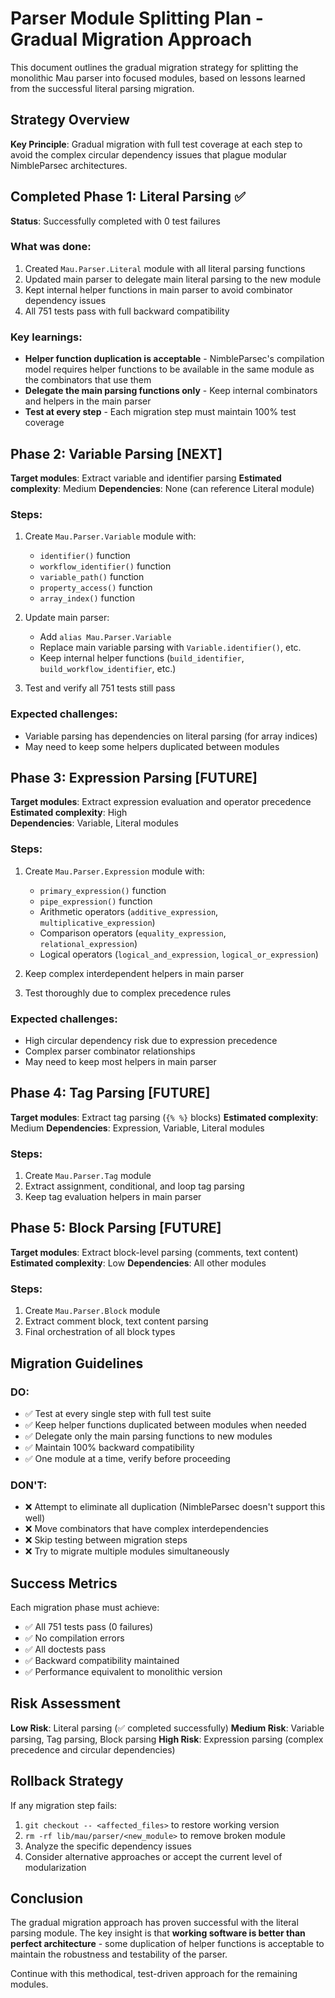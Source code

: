 # Parser Module Splitting Plan - Gradual Migration Approach

This document outlines the gradual migration strategy for splitting the monolithic Mau parser into focused modules, based on lessons learned from the successful literal parsing migration.

## Strategy Overview

**Key Principle**: Gradual migration with full test coverage at each step to avoid the complex circular dependency issues that plague modular NimbleParsec architectures.

## Completed Phase 1: Literal Parsing ✅

**Status**: Successfully completed with 0 test failures

### What was done:
1. Created `Mau.Parser.Literal` module with all literal parsing functions
2. Updated main parser to delegate main literal parsing to the new module  
3. Kept internal helper functions in main parser to avoid combinator dependency issues
4. All 751 tests pass with full backward compatibility

### Key learnings:
- **Helper function duplication is acceptable** - NimbleParsec's compilation model requires helper functions to be available in the same module as the combinators that use them
- **Delegate the main parsing functions only** - Keep internal combinators and helpers in the main parser
- **Test at every step** - Each migration step must maintain 100% test coverage

## Phase 2: Variable Parsing [NEXT]

**Target modules**: Extract variable and identifier parsing
**Estimated complexity**: Medium
**Dependencies**: None (can reference Literal module)

### Steps:
1. Create `Mau.Parser.Variable` module with:
   - `identifier()` function
   - `workflow_identifier()` function  
   - `variable_path()` function
   - `property_access()` function
   - `array_index()` function

2. Update main parser:
   - Add `alias Mau.Parser.Variable`
   - Replace main variable parsing with `Variable.identifier()`, etc.
   - Keep internal helper functions (`build_identifier`, `build_workflow_identifier`, etc.)

3. Test and verify all 751 tests still pass

### Expected challenges:
- Variable parsing has dependencies on literal parsing (for array indices)
- May need to keep some helpers duplicated between modules

## Phase 3: Expression Parsing [FUTURE]

**Target modules**: Extract expression evaluation and operator precedence
**Estimated complexity**: High  
**Dependencies**: Variable, Literal modules

### Steps:
1. Create `Mau.Parser.Expression` module with:
   - `primary_expression()` function
   - `pipe_expression()` function
   - Arithmetic operators (`additive_expression`, `multiplicative_expression`)
   - Comparison operators (`equality_expression`, `relational_expression`)
   - Logical operators (`logical_and_expression`, `logical_or_expression`)

2. Keep complex interdependent helpers in main parser
3. Test thoroughly due to complex precedence rules

### Expected challenges:
- High circular dependency risk due to expression precedence
- Complex parser combinator relationships
- May need to keep most helpers in main parser

## Phase 4: Tag Parsing [FUTURE]

**Target modules**: Extract tag parsing (`{% %}` blocks)
**Estimated complexity**: Medium
**Dependencies**: Expression, Variable, Literal modules

### Steps:
1. Create `Mau.Parser.Tag` module
2. Extract assignment, conditional, and loop tag parsing
3. Keep tag evaluation helpers in main parser

## Phase 5: Block Parsing [FUTURE]

**Target modules**: Extract block-level parsing (comments, text content)
**Estimated complexity**: Low
**Dependencies**: All other modules

### Steps:
1. Create `Mau.Parser.Block` module
2. Extract comment block, text content parsing
3. Final orchestration of all block types

## Migration Guidelines

### DO:
- ✅ Test at every single step with full test suite
- ✅ Keep helper functions duplicated between modules when needed
- ✅ Delegate only the main parsing functions to new modules
- ✅ Maintain 100% backward compatibility
- ✅ One module at a time, verify before proceeding

### DON'T:
- ❌ Attempt to eliminate all duplication (NimbleParsec doesn't support this well)
- ❌ Move combinators that have complex interdependencies
- ❌ Skip testing between migration steps
- ❌ Try to migrate multiple modules simultaneously

## Success Metrics

Each migration phase must achieve:
- ✅ All 751 tests pass (0 failures)
- ✅ No compilation errors
- ✅ All doctests pass
- ✅ Backward compatibility maintained
- ✅ Performance equivalent to monolithic version

## Risk Assessment

**Low Risk**: Literal parsing (✅ completed successfully)
**Medium Risk**: Variable parsing, Tag parsing, Block parsing
**High Risk**: Expression parsing (complex precedence and circular dependencies)

## Rollback Strategy

If any migration step fails:
1. `git checkout -- <affected_files>` to restore working version
2. `rm -rf lib/mau/parser/<new_module>` to remove broken module
3. Analyze the specific dependency issues
4. Consider alternative approaches or accept the current level of modularization

## Conclusion

The gradual migration approach has proven successful with the literal parsing module. The key insight is that **working software is better than perfect architecture** - some duplication of helper functions is acceptable to maintain the robustness and testability of the parser.

Continue with this methodical, test-driven approach for the remaining modules.